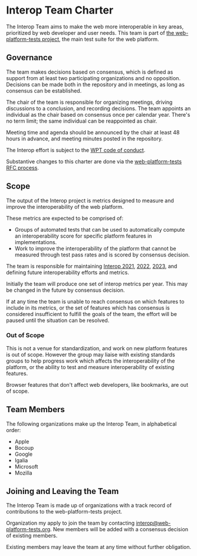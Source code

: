# Interop Team Charter

The Interop Team aims to make the web more interoperable in key areas, prioritized by web developer and user needs. This team is part of [the web-platform-tests project](https://github.com/web-platform-tests/wpt), the main test suite for the web platform.

## Governance

The team makes decisions based on consensus, which is defined as support from at least two participating organizations and no opposition. Decisions can be made both in the repository and in meetings, as long as consensus can be established.

The chair of the team is responsible for organizing meetings, driving discussions to a conclusion, and recording decisions. The team appoints an individual as the chair based on consensus once per calendar year. There's no term limit; the same individual can be reappointed as chair.

Meeting time and agenda should be announced by the chair at least 48 hours in advance, and meeting minutes posted in the repository.

The Interop effort is subject to the [WPT code of conduct](https://github.com/web-platform-tests/wpt/blob/master/CODE_OF_CONDUCT.md).

Substantive changes to this charter are done via the [web-platform-tests RFC process](https://github.com/web-platform-tests/rfcs).

## Scope

The output of the Interop project is metrics designed to measure and improve the interoperability of the web platform.

These metrics are expected to be comprised of:

- Groups of automated tests that can be used to automatically compute an interoperability score for specific platform features in implementations.
- Work to improve the interoperability of the platform that cannot be measured through test pass rates and is scored by consensus decision.

The team is responsible for maintaining [Interop 2021](https://wpt.fyi/interop-2021), [2022](https://wpt.fyi/interop-2022), [2023](https://wpt.fyi/interop-2023), and defining future interoperability efforts and metrics.

Initially the team will produce one set of interop metrics per year. This may be changed in the future by consensus decision.

If at any time the team is unable to reach consensus on which features to include in its metrics, or the set of features which has consensus is considered insufficient to fulfill the goals of the team, the effort will be paused until the situation can be resolved.

### Out of Scope

This is not a venue for standardization, and work on new platform features is out of scope. However the group may liaise with existing standards groups to help progress work which affects the interoperability of the platform, or the ability to test and measure interoperability of existing features.

Browser features that don't affect web developers, like bookmarks, are out of scope.

## Team Members

The following organizations make up the Interop Team, in alphabetical order:

* Apple
* Bocoup
* Google
* Igalia
* Microsoft
* Mozilla

## Joining and Leaving the Team

The Interop Team is made up of organizations with a track record of contributions to the web-platform-tests project.

Organization my apply to join the team by contacting interop@web-platform-tests.org. New members will be added with a consensus decision of existing members.

Existing members may leave the team at any time without further obligation.
